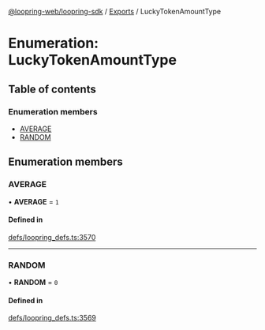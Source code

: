 [@loopring-web/loopring-sdk](../README.md) / [Exports](../modules.md) / LuckyTokenAmountType

# Enumeration: LuckyTokenAmountType

## Table of contents

### Enumeration members

- [AVERAGE](LuckyTokenAmountType.md#average)
- [RANDOM](LuckyTokenAmountType.md#random)

## Enumeration members

### AVERAGE

• **AVERAGE** = `1`

#### Defined in

[defs/loopring_defs.ts:3570](https://github.com/Loopring/loopring_sdk/blob/81e0b16/src/defs/loopring_defs.ts#L3570)

___

### RANDOM

• **RANDOM** = `0`

#### Defined in

[defs/loopring_defs.ts:3569](https://github.com/Loopring/loopring_sdk/blob/81e0b16/src/defs/loopring_defs.ts#L3569)
